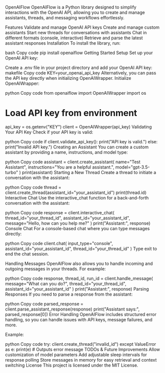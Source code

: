 OpenAIFlow
OpenAIFlow is a Python library designed to simplify interactions with the OpenAI API, allowing you to create and manage assistants, threads, and messaging workflows effortlessly.

Features
Validate and manage OpenAI API keys
Create and manage custom assistants
Start new threads for conversations with assistants
Chat in different formats (console, interactive)
Retrieve and parse the latest assistant responses
Installation
To install the library, run:

bash
Copy code
pip install openaiflow
Getting Started
Setup
Set up your OpenAI API key:

Create a .env file in your project directory and add your OpenAI API key:
makefile
Copy code
KEY=your_openai_api_key
Alternatively, you can pass the API key directly when initializing OpenAIWrapper.
Initialize OpenAIWrapper:

python
Copy code
from openaiflow import OpenAIWrapper
import os

# Load API key from environment

api_key = os.getenv("KEY")
client = OpenAIWrapper(api_key)
Validating Your API Key
Check if your API key is valid:

python
Copy code
if client.validate_api_key():
print("API key is valid.")
else:
print("Invalid API key.")
Creating an Assistant
You can create a custom assistant by providing a name, instructions, and model type:

python
Copy code
assistant = client.create_assistant(
name="Test Assistant",
instructions="You are a helpful assistant.",
model="gpt-3.5-turbo"
)
print(assistant)
Starting a New Thread
Create a thread to initiate a conversation with the assistant:

python
Copy code
thread = client.create_thread(assistant_id="your_assistant_id")
print(thread.id)
Interactive Chat
Use the interactive_chat function for a back-and-forth conversation with the assistant:

python
Copy code
response = client.interactive_chat(
thread_id="your_thread_id",
assistant_id="your_assistant_id",
message="Hello, how can you help me?"
)
print("Assistant:", response)
Console Chat
For a console-based chat where you can type messages directly:

python
Copy code
client.chat(
input_type="console",
assistant_id="your_assistant_id",
thread_id="your_thread_id"
)
Type exit to end the chat session.

Handling Messages
OpenAIFlow also allows you to handle incoming and outgoing messages in your threads. For example:

python
Copy code
response, thread_id, run_id = client.handle_message(
message="What can you do?",
thread_id="your_thread_id",
assistant_id="your_assistant_id"
)
print("Assistant:", response)
Parsing Responses
If you need to parse a response from the assistant:

python
Copy code
parsed_response = client.parse_assistant_response(response)
print("Assistant says:", parsed_response[0])
Error Handling
OpenAIFlow includes structured error handling, so you can handle issues with API keys, message failures, and more.

Example:

python
Copy code
try:
client.create_thread("invalid_id")
except ValueError as e:
print(e) # Outputs error message
TODOs & Future Improvements
Allow customization of model parameters
Add adjustable sleep intervals for response polling
Store messages in memory for easy retrieval and context switching
License
This project is licensed under the MIT License.
